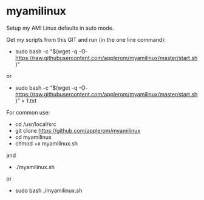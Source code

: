 # myamilinux
Setup my AMI Linux defaults in auto mode.

Get my scripts from this GIT and run (in the one line command):

* sudo bash -c "$(wget -q -O- https://raw.githubusercontent.com/applerom/myamilinux/master/start.sh)"

or

* sudo bash -c "$(wget -q -O- https://raw.githubusercontent.com/applerom/myamilinux/master/start.sh)" > 1.txt

For common use:

* cd /usr/local/src
* git clone https://github.com/applerom/myamilinux
* cd myamilinux
* chmod +x myamilinux.sh

and

* ./myamilinux.sh

or

* sudo bash ./myamilinux.sh
